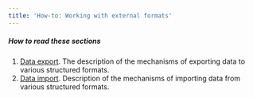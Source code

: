 ```yaml
---
title: 'How-to: Working with external formats'
---
```


##### How to read these sections

1.  [Data export](How-to_Data_export.md). The description of the mechanisms of exporting data to various structured formats.
2.  [Data import](How-to_Data_import.md). Description of the mechanisms of importing data from various structured formats.
